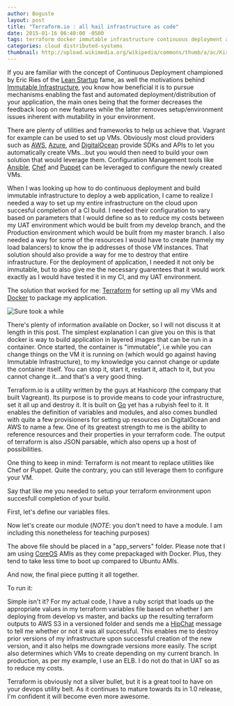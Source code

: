 ```yaml
---
author: Boguste
layout: post
title: "Terraform.io : all hail infrastructure as code"
date: 2015-01-16 06:40:00 -0500
tags: terraform docker immutable infrastructure continuous deployment automated
categories: cloud distributed-systems
thumbnail: http://upload.wikimedia.org/wikipedia/commons/thumb/a/ac/Kirkuk_Infrastructure_Rebuild.jpg/640px-Kirkuk_Infrastructure_Rebuild.jpg
---
```


If you are familiar with the concept of Continuous Deployment championed by Eric Ries of the [Lean Startup](http://en.wikipedia.org/wiki/The_Lean_Startup) fame, as well the motivations behind [Immutable Infrastructure](http://blog.codeship.com/immutable-deployments/), you know how beneficial it is to pursue mechanisms enabling the fast and automated deployment/distribution of your application, the main ones being that the former decreases the feedback loop on new features while the latter removes setup/environment issues inherent with mutability in your environment.

There are plenty of utilities and frameworks to help us achieve that. Vagrant for example can be used to set up VMs. Obviously most cloud providers such as [AWS](http://aws.amazon.com/), [Azure](http://azure.microsoft.com/en-us/), and [DigitalOcean](https://www.digitalocean.com/) provide SDKs and APIs to let you automatically create VMs...but you would then need to build your own solution that would leverage them. Configuration Management tools like [Ansible](http://www.ansible.com/home), [Chef](https://www.chef.io/chef/) and [Puppet](http://puppetlabs.com/) can be leveraged to configure the newly created VMs.

When I was looking up how to do continuous deployment and build immutable infrastructure to deploy a web application, I came to realize I needed a way to set up my entire infrastructure on the cloud upon succesful completion of a CI build. I needed their configuration to vary based on parameters that I would define so as to reduce my costs between my UAT environment which would be built from my develop branch, and the Production environment which would be built from my master branch. I also needed a way for some of the resources I would have to create (namely my load balancers) to know the ip addresses of those VM instances. That solution should also provide a way for me to destroy that entire infrastructure. For the deployment of application, I needed it not only be immutable, but to also give me the necessary guarentees that it would work exactly as I would have tested it in my CI, and my UAT environment.

The solution that worked for me: [Terraform](https://terraform.io) for setting up all my VMs and [Docker](https://www.docker.com/) to package my application.

<img class="image" src="http://cdn.meme.am/instances/500x/58154129.jpg" align="middle" alt="Sure took a while"/>

There's plenty of information available on Docker, so I will not discuss it at length in this post. The simplest explanation I can give you on this is that docker is way to build application in layered images that can be run in a container. Once started, the container is "immutable", i.e while you can change things on the VM it is running on (which would go against having Immutable Infrastructure), to my knowledge you cannot change or update the container itself. You can stop it, start it, restart it, attach to it, but you cannot change it...and that's a very good thing.

Terraform.io is a utility written by the guys at Hashicorp (the company that built Vagreant). Its purpose is to provide means to code your infrastructure, set it all up and destroy it. It is built on [Go](https://golang.org/) yet has a rubyish feel to it. It enables the definition of variables and modules, and also comes bundled with quite a few provisioners for setting up resources on DigitalOcean and AWS to name a few. One of its greatest strength to me is the ability to reference resources and their properties in your terraform code. The output of terraform is also JSON parsable, which also opens up a host of possibilities.

One thing to keep in mind: Terraform is not meant to replace utilities like Chef or Puppet. Quite the contrary, you can still leverage them to configure your VM.

Say that like me you needed to setup your terraform environment upon succesfull completion of your build.

First, let's define our variables files.

<script src="https://gist.github.com/bhameyie/b46d46ef577e5f300196.js"></script>

Now let's create our module (*NOTE*: you don't need to have a module. I am including this nonetheless for teaching purposes)

<script src="https://gist.github.com/bhameyie/61889b8fe4b219e6cdce.js"></script>

The above file should be placed in a "app_servers" folder. Please note that I am using [CoreOS](https://coreos.com/) AMIs as they come prepackaged with Docker. Plus, they tend to take less time to boot up compared to Ubuntu AMIs.

And now, the final piece putting it all together.

<script src="https://gist.github.com/bhameyie/22688d3d6f1c4d2333bd.js"></script>

To run it:

<script src="https://gist.github.com/bhameyie/c3cecd65fe6179ab34a9.js"></script>

Simple isn't it? For my actual code, I have a ruby script that loads up the appropriate values in my terraform variables file based on whether I am deploying from develop vs master, and backs up the resulting terraform outputs to AWS S3 in a versioned folder and sends me a [HipChat](https://www.hipchat.com/) message to tell me whether or not it was all successful. This enables me to destroy prior versions of my infrastructure upon successful creation of the new version, and it also helps me downgrade versions more easily. The script also determines which VMs to create depending on my current branch. In production, as per my example, I use an ELB. I do not do that in UAT so as to reduce my costs.

Terraform is obviously not a silver bullet, but it is a great tool to have on your devops utility belt. As it continues to mature towards its in 1.0 release, I'm confident it will become even more awesome.
